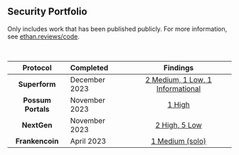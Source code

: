 ## Security Portfolio

Only includes work that has been published publicly. For more information, see [ethan.reviews/code](https://ethan.reviews/code).

<br>


<center>

| Protocol   | Completed      | Findings      |
| :--------: | :----------    | :-----------: |
| **Superform**  | December 2023  | [2 Medium, 1 Low, 1 Informational](https://github.com/ethanbennett/portfolio/blob/main/findings/Superform.md) |
| **Possum Portals** | November 2023 | [1 High](https://github.com/ethanbennett/portfolio/blob/main/findings/Possum.md) |
| **NextGen** | November 2023 | [2 High, 5 Low](https://github.com/ethanbennett/portfolio/blob/main/findings/NextGen.md) |
| **Frankencoin** | April 2023 | [1 Medium (solo)](https://github.com/ethanbennett/portfolio/blob/main/findings/Frankencoin.md) |

</center>
